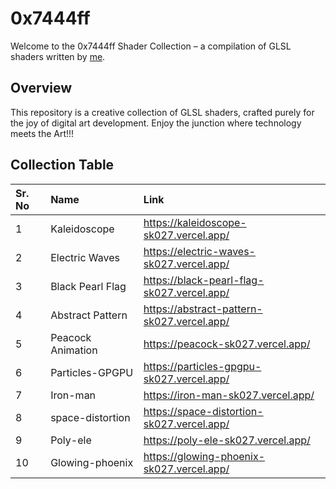 # 0x7444ff

Welcome to the 0x7444ff Shader Collection – a compilation of GLSL shaders written by [me](https://github.com/SahilK-027).

## Overview

This repository is a creative collection of GLSL shaders, crafted purely for the joy of digital art development. Enjoy the junction where technology meets the Art!!!

## Collection Table

| Sr. No | Name                   | Link                                       |
|:-------|:-----------------------|:-------------------------------------------|
| 1      | Kaleidoscope           | https://kaleidoscope-sk027.vercel.app/     |
| 2      | Electric Waves         | https://electric-waves-sk027.vercel.app/   |
| 3      | Black Pearl Flag       | https://black-pearl-flag-sk027.vercel.app/ |
| 4      | Abstract Pattern       | https://abstract-pattern-sk027.vercel.app/ |
| 5      | Peacock Animation      | https://peacock-sk027.vercel.app/          |
| 6      | Particles-GPGPU        | https://particles-gpgpu-sk027.vercel.app/  |
| 7      | Iron-man               | https://iron-man-sk027.vercel.app/         |
| 8      | space-distortion       | https://space-distortion-sk027.vercel.app/ |
| 9      | Poly-ele               | https://poly-ele-sk027.vercel.app/         |
| 10     | Glowing-phoenix        | https://glowing-phoenix-sk027.vercel.app/  |
